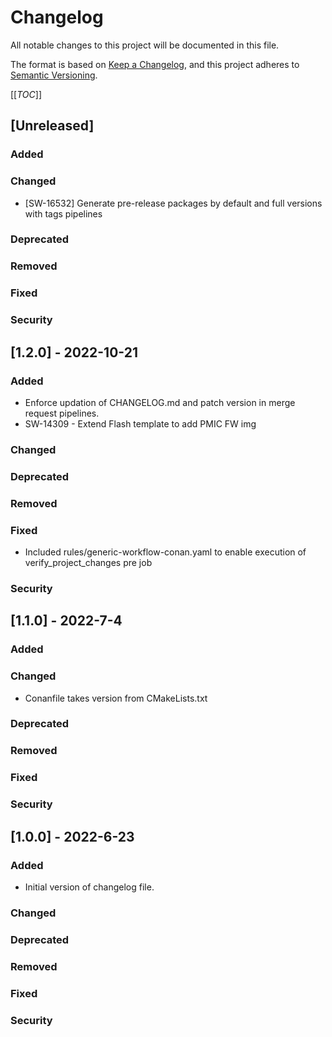 # Changelog
All notable changes to this project will be documented in this file.

The format is based on [Keep a Changelog](https://keepachangelog.com/en/1.0.0/),
and this project adheres to [Semantic Versioning](https://semver.org/spec/v2.0.0.html).

[[_TOC_]]

## [Unreleased]
### Added
### Changed
- [SW-16532] Generate pre-release packages by default and full versions with tags pipelines
### Deprecated
### Removed
### Fixed
### Security

## [1.2.0] - 2022-10-21
### Added
- Enforce updation of CHANGELOG.md and patch version in merge request pipelines.
- SW-14309 - Extend Flash template to add PMIC FW img
### Changed
### Deprecated
### Removed
### Fixed
- Included rules/generic-workflow-conan.yaml to enable execution of verify_project_changes pre job
### Security

## [1.1.0] - 2022-7-4
### Added
### Changed
- Conanfile takes version from CMakeLists.txt
### Deprecated
### Removed
### Fixed
### Security

## [1.0.0] - 2022-6-23
### Added
- Initial version of changelog file.
### Changed
### Deprecated
### Removed
### Fixed
### Security
